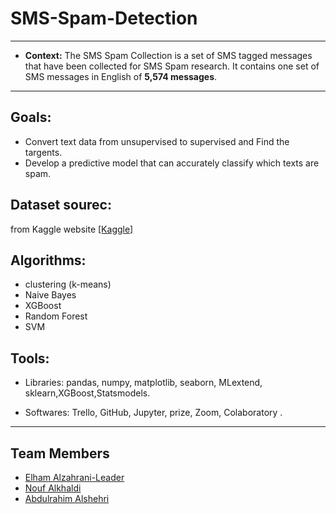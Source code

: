 # SMS-Spam-Detection
<hr>

- **Context:** 
The SMS Spam Collection is a set of SMS tagged messages that have been collected for SMS Spam research. 
It contains one set of SMS messages in English of **5,574 messages**.
<hr>

## Goals:
- Convert text data from unsupervised to supervised and Find the targents.
- Develop a predictive model that can accurately classify which texts are spam.


## Dataset sourec:
from Kaggle website [[Kaggle]](https://www.kaggle.com/uciml/sms-spam-collection-dataset)

## Algorithms:
- clustering (k-means)
- Naive Bayes
- XGBoost
- Random Forest
- SVM 

## Tools:
- Libraries: pandas, numpy, matplotlib, seaborn, MLextend, sklearn,XGBoost,Statsmodels.

- Softwares: Trello, GitHub, Jupyter, prize, Zoom, Colaboratory .
<hr>


## Team Members
 - [Elham Alzahrani-Leader](https://github.com/infoielham)
 - [Nouf Alkhaldi](https://github.com/Nouf93)
 - [Abdulrahim Alshehri](https://github.com/abdulrahim999)
 

